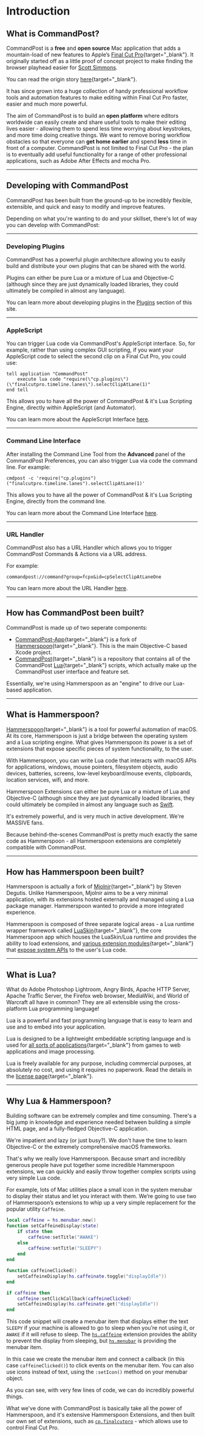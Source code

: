 # Introduction

## What is CommandPost?

CommandPost is a **free** and **open source** Mac application that adds a mountain-load of new features to Apple’s [Final Cut Pro](http://apple.com/final-cut-pro/){target="_blank"}. It originally started off as a little proof of concept project to make finding the browser playhead easier for [Scott Simmons](http://www.scottsimmons.tv/).

You can read the origin story [here](https://latenitefilms.com/blog/final-cut-pro-hacks/){target="_blank"}.

It has since grown into a huge collection of handy professional workflow tools and automation features to make editing within Final Cut Pro faster, easier and much more powerful.

The aim of CommandPost is to build an **open platform** where editors worldwide can easily create and share useful tools to make their editing lives easier - allowing them to spend less time worrying about keystrokes, and more time doing creative things. We want to remove boring workflow obstacles so that everyone can **get home earlier** and spend **less** time in front of a computer. CommandPost is not limited to Final Cut Pro - the plan is to eventually add useful functionality for a range of other professional applications, such as Adobe After Effects and mocha Pro.

---

## Developing with CommandPost

CommandPost has been built from the ground-up to be incredibly flexible, extensible, and quick and easy to modify and improve features.

Depending on what you're wanting to do and your skillset, there's lot of way you can develop with CommandPost:

---

### Developing Plugins

CommandPost has a powerful plugin architecture allowing you to easily build and distribute your own plugins that can be shared with the world.

Plugins can either be pure Lua or a mixture of Lua and Objective-C (although since they are just dynamically loaded libraries, they could ultimately be compiled in almost any language).

You can learn more about developing plugins in the [Plugins](/developer/plugins/) section of this site.

---

### AppleScript

You can trigger Lua code via CommandPost's AppleScript interface. So, for example, rather than using complex GUI scripting, if you want your AppleScript code to select the second clip on a Final Cut Pro, you could use:

```applescript
tell application "CommandPost"
	execute lua code "require(\"cp.plugins\")(\"finalcutpro.timeline.lanes\").selectClipAtLane(1)"
end tell
```

This allows you to have all the power of CommandPost & it's Lua Scripting Engine, directly within AppleScript (and Automator).

You can learn more about the AppleScript Interface [here](/scripting/applescript/).

---

### Command Line Interface

After installing the Command Line Tool from the **Advanced** panel of the CommandPost Preferences, you can also trigger Lua via code the command line. For example:

```
cmdpost -c 'require("cp.plugins")("finalcutpro.timeline.lanes").selectClipAtLane(1)'
```

This allows you to have all the power of CommandPost & it's Lua Scripting Engine, directly from the command line.

You can learn more about the Command Line Interface [here](scripting/command-line-interface/).

---

### URL Handler

CommandPost also has a URL Handler which allows you to trigger CommandPost Commands & Actions via a URL address.

For example:

`commandpost://command?group=fcpx&id=cpSelectClipAtLaneOne`

You can learn more about the URL Handler [here](/scripting/url-handler/).

---

## How has CommandPost been built?

CommandPost is made up of two seperate components:

* [CommandPost-App](https://github.com/CommandPost/CommandPost-App){target="_blank"} is a fork of [Hammerspoon](http://www.hammerspoon.org){target="_blank"}. This is the main Objective-C based Xcode project.
* [CommandPost](https://github.com/CommandPost/CommandPost){target="_blank"} is a repository that contains all of the CommandPost [Lua](https://www.lua.org/about.html){target="_blank"} scripts, which actually make up the CommandPost user interface and feature set.

Essentially, we're using Hammerspoon as an "engine" to drive our Lua-based application.

---

## What is Hammerspoon?

[Hammerspoon](http://www.hammerspoon.org){target="_blank"} is a tool for powerful automation of macOS. At its core, Hammerspoon is just a bridge between the operating system and a Lua scripting engine. What gives Hammerspoon its power is a set of extensions that expose specific pieces of system functionality, to the user.

With Hammerspoon, you can write Lua code that interacts with macOS APIs for applications, windows, mouse pointers, filesystem objects, audio devices, batteries, screens, low-level keyboard/mouse events, clipboards, location services, wifi, and more.

Hammerspoon Extensions can either be pure Lua or a mixture of Lua and Objective-C (although since they are just dynamically loaded libraries, they could ultimately be compiled in almost any language such as [Swift](https://developer.apple.com/swift/).

It's extremely powerful, and is very much in active development. We're MASSIVE fans.

Because behind-the-scenes CommandPost is pretty much exactly the same code as Hammerspoon - all Hammerspoon extensions are completely compatible with CommandPost.

---

## How has Hammerspoon been built?

Hammerspoon is actually a fork of [Mjolnir](https://github.com/sdegutis/mjolnir){target="_blank"} by Steven Degutis. Unlike Hammerspoon, Mjolnir aims to be a very minimal application, with its extensions hosted externally and managed using a Lua package manager. Hammerspoon wanted to provide a more integrated experience.

Hammerspoon is composed of three separate logical areas - a Lua runtime wrapper framework called [LuaSkin](http://www.hammerspoon.org/docs/LuaSkin/Classes/LuaSkin/index.html#){target="_blank"}, the core Hammerspoon app which houses the LuaSkin/Lua runtime and provides the ability to load extensions, and [various extension modules](https://github.com/Hammerspoon/hammerspoon/tree/master/extensions){target="_blank"} that [expose system APIs](/developer/hs/) to the user's Lua code.

---

## What is Lua?

What do Adobe Photoshop Lightroom, Angry Birds, Apache HTTP Server, Apache Traffic Server, the Firefox web browser, MediaWiki, and World of Warcraft all have in common? They are all extensible using the cross-platform Lua programming language!

Lua is a powerful and fast programming language that is easy to learn and use and to embed into your application.

Lua is designed to be a lightweight embeddable scripting language and is used for [all sorts of applications](https://www.lua.org/uses.html){target="_blank"} from games to web applications and image processing.

Lua is freely available for any purpose, including commercial purposes, at absolutely no cost, and using it requires no paperwork. Read the details in the [license page](https://www.lua.org/license.html){target="_blank"}.

---

## Why Lua & Hammerspoon?

Building software can be extremely complex and time consuming. There's a big jump in knowledge and experience needed between building a simple HTML page, and a fully-fledged Objective-C application.

We're impatient and lazy (or just busy?). We don't have the time to learn Objective-C or the extremely comprehensive macOS frameworks.

That's why we really love Hammerspoon. Because smart and incredibly generous people have put together some incredible Hammerspoon extensions, we can quickly and easily throw together complex scripts using very simple Lua code.

For example, lots of Mac utilities place a small icon in the system menubar to display their status and let you interact with them. We’re going to use two of Hammerspoon’s extensions to whip up a very simple replacement for the popular utility `Caffeine`.

```lua
local caffeine = hs.menubar.new()
function setCaffeineDisplay(state)
    if state then
        caffeine:setTitle("AWAKE")
    else
        caffeine:setTitle("SLEEPY")
    end
end

function caffeineClicked()
    setCaffeineDisplay(hs.caffeinate.toggle("displayIdle"))
end

if caffeine then
    caffeine:setClickCallback(caffeineClicked)
    setCaffeineDisplay(hs.caffeinate.get("displayIdle"))
end
```

This code snippet will create a menubar item that displays either the text `SLEEPY` if your machine is allowed to go to sleep when you’re not using it, or `AWAKE` if it will refuse to sleep. The [`hs.caffeine`](/developer/hs/hs.caffeinate/) extension provides the ability to prevent the display from sleeping, but [`hs.menubar`](/developer/hs/hs.menubar/) is providing the menubar item.

In this case we create the menubar item and connect a callback (in this case `caffeineClicked()`) to click events on the menubar item. You can also use icons instead of text, using the `:setIcon()` method on your menubar object.

As you can see, with very few lines of code, we can do incredibly powerful things.

What we've done with CommandPost is basically take all the power of Hammerspoon, and it's extensive Hammerspoon Extensions, and then built our own set of extensions, such as [`cp.finalcutpro`](/developer/cp/cp/) - which allows use to control Final Cut Pro.
